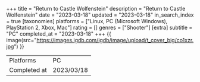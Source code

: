 +++
title = "Return to Castle Wolfenstein"
description = "Return to Castle Wolfenstein"
date = "2023-03-18"
updated = "2023-03-18"
in_search_index = true
[taxonomies]
platforms = ["Linux, PC (Microsoft Windows), PlayStation 2, Xbox, Mac"]
rating = []
genres = ["Shooter"]
[extra]
subtitle = "PC"
completed_at = "2023-03-18"
+++
{{ image(src="https://images.igdb.com/igdb/image/upload/t_cover_big/co1xzr.jpg") }}

|              |            |
| ------------ | ---------- |
| Platforms    | PC |
| Completed at | 2023/03/18 |

